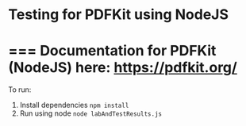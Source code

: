 # Testing for PDFKit using NodeJS
===
Documentation for PDFKit (NodeJS) here:
https://pdfkit.org/
===
To run:
1. Install dependencies `npm install`
2. Run using node `node labAndTestResults.js`